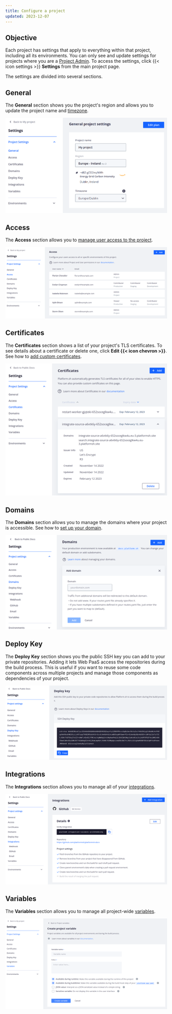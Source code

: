 ```yaml
---
title: Configure a project
updated: 2023-12-07
---
```



## Objective  

Each project has settings that apply to everything within that project, including all its environments.
You can only see and update settings for projects where you are a [Project Admin](../administration-users).
To access the settings, click {{< icon settings >}} **Settings** from the main project page.

The settings are divided into several sections.

## General

The **General** section shows you the project's region and allows you to update the project name and [timezone](../../projects/projects-change-project-timezone).


![configure project](images/settings-general.png "0.5")


## Access


The **Access** section allows you to [manage user access to the project](../administration-users).

![Project configure icon](images/settings-project-access.png "0.7")


## Certificates

The **Certificates** section shows a list of your project's TLS certificates.
To see details about a certificate or delete one, click **Edit {{< icon chevron >}}**.
See how to [add custom certificates](../../domains/domains-steps/tls).

![A list of certificates in a project](images/settings-certificates.png "0.7")

## Domains

The **Domains** section allows you to manage the domains where your project is accessible.
See how to [set up your domain](../../domains/domains-steps).

![project domain](images/settings-domains.png "0.7")

## Deploy Key

The **Deploy Key** section shows you the public SSH key you can add to your private repositories.
Adding it lets Web PaaS access the repositories during the build process.
This is useful if you want to reuse some code components across multiple projects and manage those components as dependencies of your project.

![Project deploy key](images/settings-deploy-key.png "0.7")

## Integrations

The **Integrations** section allows you to manage all of your [integrations](../../integrations).

![Integrations](images/settings-integrations.png "0.7")

## Variables

The **Variables** section allows you to manage all project-wide [variables](../../development/development-variables).

![Project variables](images/settings-variables-project.png "0.7")
